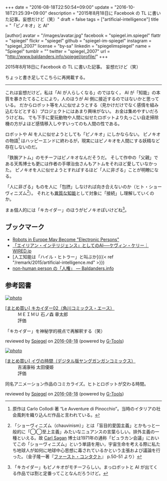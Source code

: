 +++
date = "2016-08-18T22:50:54+09:00"
update = "2016-10-18T21:25:39+09:00"
description = "2015年8月18日に Facebook の TL に書いた記事。妄想だけど（笑）"
draft = false
tags = ["artificial-intelligence"]
title = "「ピノキオ」と AI"

[author]
  avatar = "/images/avatar.jpg"
  facebook = "spiegel.im.spiegel"
  flattr = "spiegel"
  flickr = "spiegel"
  github = "spiegel-im-spiegel"
  instagram = "spiegel_2007"
  license = "by-sa"
  linkedin = "spiegelimspiegel"
  name = "Spiegel"
  tumblr = ""
  twitter = "spiegel_2007"
  url = "http://www.baldanders.info/spiegel/profile/"
+++

2015年8月18日に Facebook の TL に書いた記事。
妄想だけど（笑）

ちょっと書き足してこちらに再掲載する。

----

これは妄想だけど，私は「AI が人らしくなる」のではなく， AI が「知能」の本質を暴きたてることにより，人のほうが AI 側に接近するのではないかと思っている。
だからロボット等を人に似せようとする（見かけだけでなく感情を組み込むなどとする）プロジェクトにはあまり興味がない。
お金は集めやすいだろうけどね。
でも下手に愛玩動物や人間に似せたロボットより丸っこい自走掃除機の方がよほど感情移入しやすいってのも人間の性である。

ロボットや AI を人に似せようとしても「ピノキオ」にしかならない。
ピノキオの物語[^pp] はハッピーエンドに終わるが，現実にはピノキオを人間にする妖精など存在しないのだ。

[^pp]: 原作は Carlo Collodi 著 “Le Avventure di Pinocchio”。当時のイタリアの社会風刺を織り込んだ作品と言われている。

「鉄腕アトム」のモチーフはピノキオなんだそうだ。
そして作中の「父親」である天馬博士も更には作者の手塚治虫さんもアトムをそれほど愛していなかった。
ピノキオを人に似せようとすればするほど「人に非ざる」ことが明瞭になる。

「人に非ざる」ものを人に「包摂」しなければ向き合えないのか（ヒト・ショーヴィニズム[^hc]）。
それとも[異質な知能](http://wired.jp/2016/07/06/kk-column-1/ "「エイリアン・インテリジェンス」としてのAI──ケヴィン・ケリー｜WIRED.jp")として対象に「接続」し理解していくのか。

[^hc]: 「ショーヴィニズム（chauvinism）」とは「盲目的愛国主義」とかもっと一般的に「◯◯至上主義」みたいなニュアンスの言葉らしい。排外主義の一種といえる。故 [Carl Sagan](https://en.wikipedia.org/wiki/Carl_Sagan "Carl Sagan - Wikipedia, the free encyclopedia") 博士は1971年の通称「ビュラカン会議」においてこの「ショーヴィニズム」という単語を用い，宇宙生命を考える際に私たち地球人が如何に地球中心思想に毒されているかという主張および議論を行った。（金子隆一著『[ファースト・コンタクト](http://www.amazon.co.jp/exec/obidos/ASIN/4166600044/baldandersinf-22/)』 p.50-51 より）

まぁ個人的には「キカイダー」のほうがピノキオぽいけどね[^p]。

[^p]: 「キカイダー」もピノキオがモチーフらしい。まっロボットと AI が出てくる作品では割と定番ってことなんだろうけど。

## ブックマーク

- [Robots in Europe May Become "Electronic Persons"](http://futurism.com/robots-in-europe-may-become-electronic-persons/)
- [「エイリアン・インテリジェンス」としてのAI──ケヴィン・ケリー｜WIRED.jp](http://wired.jp/2016/07/06/kk-column-1/)
- [人工知能は「ハイル・ヒトラー」と叫ぶか]({{< ref "/remark/2015/artificial-intelligence.md" >}})
- [non-human person の「人権」 — Baldanders.info](http://www.baldanders.info/spiegel/log2/000788.shtml)

## 参考図書

<div class="hreview" ><a class="item url" href="http://www.amazon.co.jp/exec/obidos/ASIN/B013UQUH80/baldandersinf-22/"><img src="http://ecx.images-amazon.com/images/I/C1RBaQMQg4S._SL160_.png" alt="photo" class="photo"  /></a><dl ><dt class="fn"><a class="item url" href="http://www.amazon.co.jp/exec/obidos/ASIN/B013UQUH80/baldandersinf-22/">[まとめ買い] キカイダー02（角川コミックス・エース）</a></dt><dd>ＭＥＩＭＵ 石ノ森 章太郎 </dd><dd> </dd><dd>評価<abbr class="rating" title="4"><img src="http://g-images.amazon.com/images/G/01/detail/stars-4-0.gif" alt="" /></abbr> </dd></dl><p class="similar"></p>
<p class="description">「キカイダー」を神秘学的視点で再解釈する（笑）</p>
<p class="gtools" >reviewed by <a href='#maker' class='reviewer'>Spiegel</a> on <abbr class="dtreviewed" title="2016-08-18">2016-08-18</abbr> (powered by <a href="http://www.goodpic.com/mt/aws/index.html" >G-Tools</a>)</p>
</div>

<div class="hreview" ><a class="item url" href="http://www.amazon.co.jp/exec/obidos/ASIN/B00WS87F6E/baldandersinf-22/"><img src="http://ecx.images-amazon.com/images/I/D1thZQuixAS._SL160_.png" alt="photo" class="photo"  /></a><dl ><dt class="fn"><a class="item url" href="http://www.amazon.co.jp/exec/obidos/ASIN/B00WS87F6E/baldandersinf-22/">[まとめ買い] イヴの時間（デジタル版ヤングガンガンコミックス）</a></dt><dd>吉浦康裕 太田優姫 </dd><dd> </dd><dd>評価<abbr class="rating" title="4"><img src="http://g-images.amazon.com/images/G/01/detail/stars-4-0.gif" alt="" /></abbr> </dd></dl><p class="similar"></p>
<p class="description">同名アニメーション作品のコミカライズ。ヒトとロボットが交わる時間。</p>
<p class="gtools" >reviewed by <a href='#maker' class='reviewer'>Spiegel</a> on <abbr class="dtreviewed" title="2016-08-18">2016-08-18</abbr> (powered by <a href="http://www.goodpic.com/mt/aws/index.html" >G-Tools</a>)</p>
</div>
